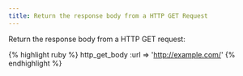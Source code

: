 ```yaml
---
title: Return the response body from a HTTP GET Request
---
```


Return the response body from a HTTP GET request:

{% highlight ruby %}
http_get_body :url => 'http://example.com/'
{% endhighlight %}
